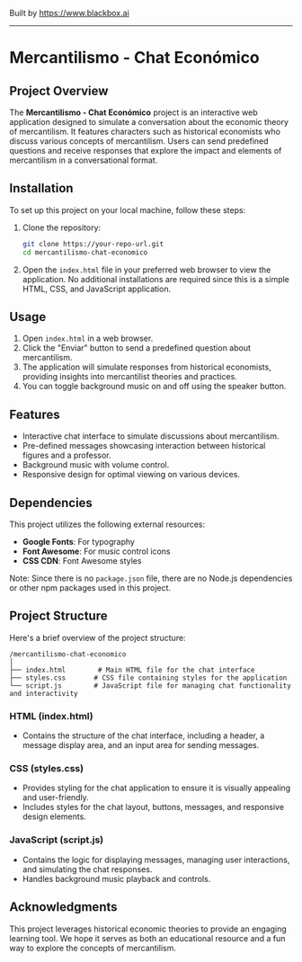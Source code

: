 
Built by https://www.blackbox.ai

---

# Mercantilismo - Chat Económico

## Project Overview
The **Mercantilismo - Chat Económico** project is an interactive web application designed to simulate a conversation about the economic theory of mercantilism. It features characters such as historical economists who discuss various concepts of mercantilism. Users can send predefined questions and receive responses that explore the impact and elements of mercantilism in a conversational format.

## Installation
To set up this project on your local machine, follow these steps:

1. Clone the repository:
   ```bash
   git clone https://your-repo-url.git
   cd mercantilismo-chat-economico
   ```

2. Open the `index.html` file in your preferred web browser to view the application. No additional installations are required since this is a simple HTML, CSS, and JavaScript application.

## Usage
1. Open `index.html` in a web browser.
2. Click the "Enviar" button to send a predefined question about mercantilism.
3. The application will simulate responses from historical economists, providing insights into mercantilist theories and practices.
4. You can toggle background music on and off using the speaker button.

## Features
- Interactive chat interface to simulate discussions about mercantilism.
- Pre-defined messages showcasing interaction between historical figures and a professor.
- Background music with volume control.
- Responsive design for optimal viewing on various devices.

## Dependencies
This project utilizes the following external resources:
- **Google Fonts**: For typography
- **Font Awesome**: For music control icons
- **CSS CDN**: Font Awesome styles

Note: Since there is no `package.json` file, there are no Node.js dependencies or other npm packages used in this project.

## Project Structure
Here's a brief overview of the project structure:

```
/mercantilismo-chat-economico
│
├── index.html        # Main HTML file for the chat interface
├── styles.css       # CSS file containing styles for the application
└── script.js        # JavaScript file for managing chat functionality and interactivity
```

### HTML (index.html)
- Contains the structure of the chat interface, including a header, a message display area, and an input area for sending messages.

### CSS (styles.css)
- Provides styling for the chat application to ensure it is visually appealing and user-friendly.
- Includes styles for the chat layout, buttons, messages, and responsive design elements.

### JavaScript (script.js)
- Contains the logic for displaying messages, managing user interactions, and simulating the chat responses.
- Handles background music playback and controls.

## Acknowledgments
This project leverages historical economic theories to provide an engaging learning tool. We hope it serves as both an educational resource and a fun way to explore the concepts of mercantilism.